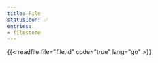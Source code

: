 ```yaml
---
title: File
statusIcon: ✅
entries:
- filestore
---
```


{{< readfile file="file.id" code="true" lang="go" >}}
